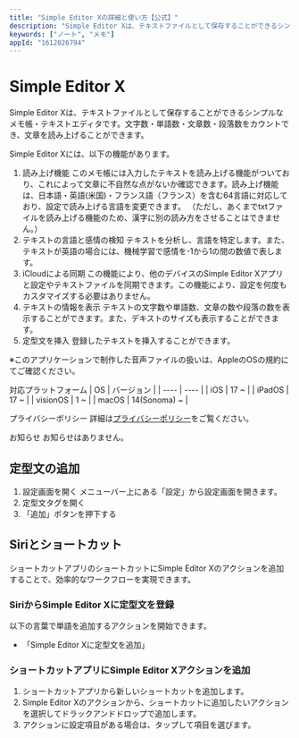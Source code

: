```yaml
---
title: "Simple Editor Xの詳細と使い方【公式】"
description: "Simple Editor Xは、テキストファイルとして保存することができるシンプルなメモ帳・テキストエディタです。文字数・単語数・文章数・段落数をカウントでき、文章を読み上げることができます。"
keywords: ["ノート", "メモ"]
appId: "1612026794"
---
```


# Simple Editor X

Simple Editor Xは、テキストファイルとして保存することができるシンプルなメモ帳・テキストエディタです。文字数・単語数・文章数・段落数をカウントでき、文章を読み上げることができます。

Simple Editor Xには、以下の機能があります。
1. 読み上げ機能
このメモ帳には入力したテキストを読み上げる機能がついており、これによって文章に不自然な点がないか確認できます。読み上げ機能は、日本語・英語(米国)・フランス語（フランス）を含む64言語に対応しており、設定で読み上げる言語を変更できます。
（ただし、あくまでtxtファイルを読み上げる機能のため、漢字に別の読み方をさせることはできません。）
2. テキストの言語と感情の検知
テキストを分析し、言語を特定します。また、テキストが英語の場合には、機械学習で感情を-1から1の間の数値で表します。
3. iCloudによる同期
この機能により、他のデバイスのSimple Editor Xアプリと設定やテキストファイルを同期できます。この機能により、設定を何度もカスタマイズする必要はありません。
4. テキストの情報を表示
テキストの文字数や単語数、文章の数や段落の数を表示することができます。また、デキストのサイズも表示することができます。
5. 定型文を挿入
登録したテキストを挿入することができます。

※このアプリケーションで制作した音声ファイルの扱いは、AppleのOSの規約にてご確認ください。

対応プラットフォーム
| OS | バージョン |
| ---- | ---- |
| iOS | 17 ~ |
| iPadOS | 17 ~ |
| visionOS | 1 ~ |
| macOS | 14(Sonoma) ~ |

プライバシーポリシー
詳細は[プライバシーポリシー](/privacy)をご覧ください。

お知らせ
お知らせはありません。

## 定型文の追加
1. 設定画面を開く
メニューバー上にある「設定」から設定画面を開きます。
2. 定型文タグを開く
3. 「追加」ボタンを押下する

## Siriとショートカット
ショートカットアプリのショートカットにSimple Editor Xのアクションを追加することで、効率的なワークフローを実現できます。
### SiriからSimple Editor Xに定型文を登録
以下の言葉で単語を追加するアクションを開始できます。
- 「Simple Editor Xに定型文を追加」
### ショートカットアプリにSimple Editor Xアクションを追加
1. ショートカットアプリから新しいショートカットを追加します。
2. Simple Editor Xのアクションから、ショートカットに追加したいアクションを選択してドラックアンドドロップで追加します。
3. アクションに設定項目がある場合は、タップして項目を選びます。